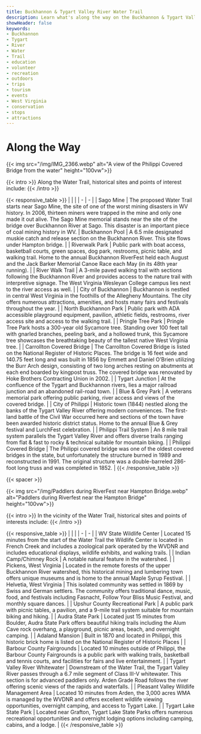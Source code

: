 ```yaml
---
title: Buckhannon & Tygart Valley River Water Trail
description: Learn what's along the way on the Buckhannon & Tygart Valley River Water Trail.
showHeader: false
keywords:
- Buckhannon
- Tygart
- River
- Water
- Trail
- education
- volunteer
- recreation
- outdoors
- trips
- tourism
- events
- West Virginia
- conservation
- stops
- attractions
---
```


# Along the Way

{{< img src="/img/IMG_2366.webp" alt="A view of the Philippi Covered Bridge from the water" height="100vw">}}

{{< intro >}}
Along the Water Trail, historical sites and points of interest include:
{{< /intro >}}

{{< responsive_table >}}
| | |
| - | - |
| Sago Mine | The proposed Water Trail starts near Sago Mine, the site of one of the worst mining disasters in WV history. In 2006, thirteen miners were trapped in the mine and only one made it out alive. The Sago Mine memorial stands near the site of the bridge over Buckhannon River at Sago. This disaster is an important piece of coal mining history in WV. 
| Buckhannon Pool | A 6.5 mile designated muskie catch and release section on the Buckhannon River. This site flows under Hampton bridge. |
| Riverwalk Park | Public park with boat access, basketball courts, green spaces, dog park, restrooms, picnic table, and walking trail. Home to the annual Buckhannon RiverFest held each August and the Jack Barker Memorial Canoe Race each May (in its 48th year running). | 
| River Walk Trail | A 3-mile paved walking trail with sections following the Buckhannon River and provides access to the nature trail with interpretive signage. The West Virginia Wesleyan College campus lies next to the river access as well. |
| City of Buckhannon | Buckhannon is nestled in central West Virginia in the foothills of the Allegheny Mountains. The city offers numerous attractions, amenities, and hosts many fairs and festivals throughout the year. | 
| North Buckhannon Park | Public park with ADA accessible playground equipment, pavilion, athletic fields, restrooms, river access site and access to the walking trail. |
| Pringle Tree Park | Pringle Tree Park hosts a 300-year old Sycamore tree. Standing over 100 feet tall with gnarled branches, peeling bark, and a hollowed trunk, this Sycamore tree showcases the breathtaking beauty of the tallest native West Virginia tree. |
| Carrollton Covered Bridge | The Carrollton Covered Bridge is listed on the National Register of Historic Places. The bridge is 16 feet wide and 140.75 feet long and was built in 1856 by Emmett and Daniel O’Brien utilizing the Burr Arch design, consisting of two long arches resting on abutments at each end boarded by kingpost truss. The covered bridge was renovated by Hoke Brothers Contracting Union in 2002. |
| Tygart Junction | At the confluence of the Tygart and Buckhannon rivers, lies a major railroad junction and an abandoned rail-road town. |
| Blue & Grey Park | A veterans memorial park offering public parking, river access and views of the covered bridge. |
| City of Philippi  | Historic town (1844) nestled along the banks of the Tygart Valley River offering modern conveniences. The first-land battle of the Civil War occurred here and sections of the town have been awarded historic district status. Home to the annual Blue & Grey festival and LurchFest celebration. |
| Philippi Trail System | An 8 mile trail system parallels the Tygart Valley River and offers diverse trails ranging from flat & fast to rocky & technical suitable for mountain biking. | 
| Philippi Covered Bridge | The Philippi covered bridge was one of the oldest covered bridges in the state, but unfortunately the structure burned in 1989 and reconstructed in 1991. The original structure was a double-barreled 286-foot long truss and was completed in 1852. |
{{< /responsive_table >}}

{{< spacer >}}

{{< img src="/img/Paddlers during RiverFest near Hampton Bridge.webp" alt="Paddlers during Riverfest near the Hampton Bridge" height="100vw">}}

{{< intro >}}
In the vicinity of the Water Trail, historical sites and points of interests include: 
{{< /intro >}}

{{< responsive_table >}}
| | |
| - | - |
| WV State Wildlife Center | Located 15 minutes from the start of the Water Trail the Wildlife Center is located in French Creek and includes a zoological park operated by the WVDNR and includes educational displays, wildlife exhibits, and walking trails. |
| Indian Camp/Chimney Rock | A notable natural feature in the watershed. |
| Pickens, West Virginia | Located in the remote forests of the upper Buckhannon River watershed, this historical mining and lumbering town offers unique museums and is home to the annual Maple Syrup Festival. |
| Helvetia, West Virginia | This isolated community was settled in 1869 by Swiss and German settlers. The community offers traditional dance, music, food, and festivals including Fasnacht, Follow Your Bliss Music Festival, and monthly square dances. |
| Upshur County Recreational Park | A public park with picnic tables, a pavilion, and a 9-mile trail system suitable for mountain biking and hiking. |
| Audra State Park | Located just 15 minutes from Boulder, Audra State Park offers beautiful hiking trails including the Alum Cave rock overhang, a playground, picnic areas, beach, and overnight camping. |
| Adaland Mansion | Built in 1870 and located in Philippi, this historic brick home is listed on the National Register of Historic Places |
| Barbour County Fairgrounds | Located 10 minutes outside of Philippi, the Barbour County Fairgrounds is a public park with walking trails, basketball and tennis courts, and facilities for fairs and live entertainment. |
| Tygart Valley River Whitewater | Downstream of the Water Trail, the Tygart Valley River passes through a 6.7 mile segment of Class III-V whitewater. This section is for advanced paddlers only. Arden Grade Road follows the river offering scenic views of the rapids and waterfalls. |
| Pleasant Valley Wildlife Management Area | Located 10 minutes from Arden, the 3,000 acres WMA is managed by the WVDNR and offers excellent wildlife viewing opportunities, overnight camping, and access to Tygart Lake. |
| Tygart Lake State Park | Located near Grafton, Tygart Lake State Parks offers numerous recreational opportunities and overnight lodging options including camping, cabins, and a lodge. | 
{{< /responsive_table >}}
